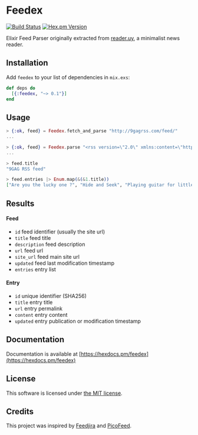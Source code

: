 # Feedex
[![Build Status](https://travis-ci.org/diegocurbelo/feedex.svg?branch=master)](https://travis-ci.org/diegocurbelo/feedex)
[![Hex.pm Version](http://img.shields.io/hexpm/v/feedex.svg?style=flat)](https://hex.pm/packages/feedex)

Elixir Feed Parser originally extracted from [reader.uy](https://reader.uy), a minimalist news reader.


## Installation

Add `feedex` to your list of dependencies in `mix.exs`:

```elixir
def deps do
  [{:feedex, "~> 0.1"}]
end
```


## Usage

```elixir
> {:ok, feed} = Feedex.fetch_and_parse "http://9gagrss.com/feed/"
...

> {:ok, feed} = Feedex.parse "<rss version=\"2.0\" xmlns:content=\"http://purl.org/rss/1.0/modules/content/\" ..."
...

> feed.title
"9GAG RSS feed"

> feed.entries |> Enum.map(&(&1.title))
["Are you the lucky one ?", "Hide and Seek", "Playing guitar for little cate", ...]
```


## Results

#### Feed
  - `id` feed identifier (usually the site url)
  - `title` feed title
  - `description` feed description
  - `url` feed url
  - `site_url` feed main site url
  - `updated` feed last modification timestamp
  - `entries` entry list

#### Entry
  - `id` unique identifier (SHA256)
  - `title` entry title
  - `url` entry permalink
  - `content` entry content
  - `updated` entry publication or modification timestamp


## Documentation

Documentation is available at [https://hexdocs.pm/feedex](https://hexdocs.pm/feedex)


## License

This software is licensed under [the MIT license](LICENSE.md).


## Credits

This project was inspired by [Feedjira](http://feedjira.com/) and [PicoFeed](https://github.com/miniflux/picoFeed).
